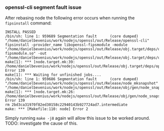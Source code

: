 ### openssl-cli segment fault issue
After rebasing node the following error occurs when running the `fipsinstall`
command:
```console
INSTALL PASSED
/bin/sh: line 1: 959689 Segmentation fault      (core dumped) "/home/danielbevenius/work/nodejs/openssl/out/Release/openssl-cli" fipsinstall -provider_name libopenssl-fipsmodule -module "/home/danielbevenius/work/nodejs/openssl/out/Release/obj.target/deps/openssl/libopenssl-fipsmodule.so" -out "/home/danielbevenius/work/nodejs/openssl/out/Release/obj.target/deps/openssl/fipsmodule.cnf"
make[1]: *** [node.target.mk:39: /home/danielbevenius/work/nodejs/openssl/out/Release/obj.target/deps/openssl/fipsmodule.cnf] Error 139
make[1]: *** Waiting for unfinished jobs....
/bin/sh: line 1: 959686 Segmentation fault      (core dumped) "/home/danielbevenius/work/nodejs/openssl/out/Release/node_mksnapshot" "/home/danielbevenius/work/nodejs/openssl/out/Release/obj/gen/node_snapshot.cc"
make[1]: *** [node.target.mk:26: /home/danielbevenius/work/nodejs/openssl/out/Release/obj/gen/node_snapshot.cc] Error 139
rm 2bd3ca31970f82ed30158c22940143b927724ad7.intermediate
make: *** [Makefile:110: node] Error 2
```
Simply running `make -j8` again will allow this issue to be worked around.
TODO: investigate the cause of this.
